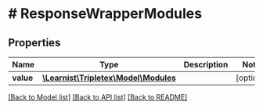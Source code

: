 # # ResponseWrapperModules

## Properties

Name | Type | Description | Notes
------------ | ------------- | ------------- | -------------
**value** | [**\Learnist\Tripletex\Model\Modules**](Modules.md) |  | [optional]

[[Back to Model list]](../../README.md#models) [[Back to API list]](../../README.md#endpoints) [[Back to README]](../../README.md)
